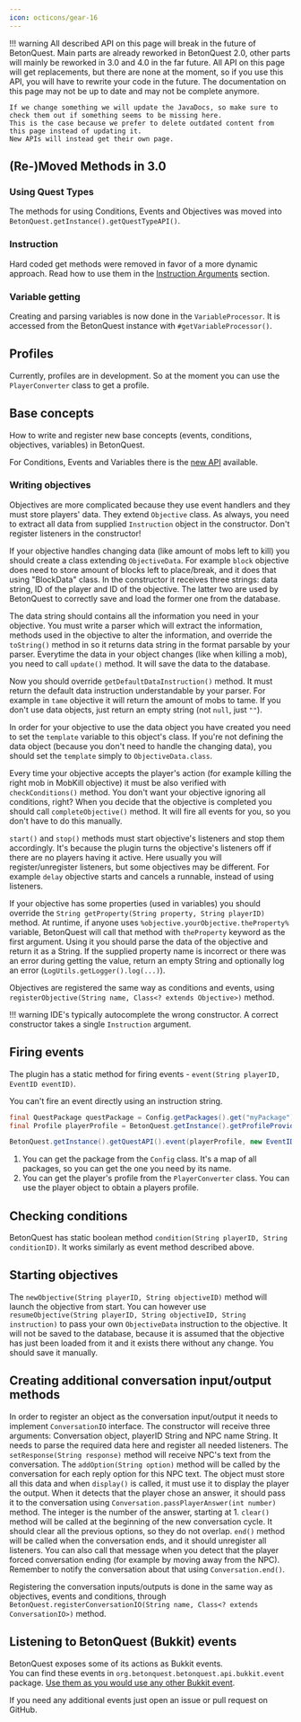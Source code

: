 ```yaml
---
icon: octicons/gear-16
---
```

!!! warning
    All described API on this page will break in the future of BetonQuest.
    Main parts are already reworked in BetonQuest 2.0, other parts will mainly be reworked in 3.0 and 4.0 in the far future.
    All API on this page will get replacements, but there are none at the moment, so if you use this API,
    you will have to rewrite your code in the future.
    The documentation on this page may not be up to date and may not be complete anymore.
    
    If we change something we will update the JavaDocs, so make sure to check them out if something seems to be missing here.
    This is the case because we prefer to delete outdated content from this page instead of updating it.
    New APIs will instead get their own page.

## (Re-)Moved Methods in 3.0

### Using Quest Types

The methods for using Conditions, Events and Objectives was moved into `BetonQuest.getInstance().getQuestTypeAPI()`.

### Instruction

Hard coded get methods were removed in favor of a more dynamic approach. 
Read how to use them in the [Instruction Arguments](Instruction.md#argument) section.

### Variable getting

Creating and parsing variables is now done in the `VariableProcessor`.
It is accessed from the BetonQuest instance with `#getVariableProcessor()`.

## Profiles
Currently, profiles are in development. So at the moment you can use the `PlayerConverter` class to get a profile.

## Base concepts
How to write and register new base concepts (events, conditions, objectives, variables) in BetonQuest.

For Conditions, Events and Variables there is the [new API](Writing-Implementations.md#writing-new-quest-type-implementations) available.

### Writing objectives
Objectives are more complicated because they use event handlers and they must store players' data.
They extend `Objective` class.
As always, you need to extract all data from supplied `Instruction` object in the constructor.
Don't register listeners in the constructor!

If your objective handles changing data (like amount of mobs left to kill) you should create a class extending `ObjectiveData`.
For example `block` objective does need to store amount of blocks left to place/break, and it does that using "BlockData" class.
In the constructor it receives three strings: data string, ID of the player and ID of the objective.
The latter two are used by BetonQuest to correctly save and load the former one from the database.

The data string should contains all the information you need in your objective.
You must write a parser which will extract the information, methods used in the objective to alter the information,
and override the `toString()` method in so it returns data string in the format parsable by your parser.
Everytime the data in your object changes (like when killing a mob), you need to call `update()` method.
It will save the data to the database.

Now you should override `getDefaultDataInstruction()` method.
It must return the default data instruction understandable by your parser.
For example in `tame` objective it will return the amount of mobs to tame.
If you don't use data objects, just return an empty string (not `null`, just `""`).

In order for your objective to use the data object you have created you need to set the `template` variable to this object's class.
If you're not defining the data object (because you don't need to handle the changing data), you should set the `template` simply to `ObjectiveData.class`.

Every time your objective accepts the player's action (for example killing the right mob in MobKill objective)
it must be also verified with `checkConditions()` method.
You don't want your objective ignoring all conditions, right?
When you decide that the objective is completed you should call `completeObjective()` method.
It will fire all events for you, so you don't have to do this manually.

`start()` and `stop()` methods must start objective's listeners and stop them accordingly.
It's because the plugin turns the objective's listeners off if there are no players having it active.
Here usually you will register/unregister listeners, but some objectives may be different.
For example `delay` objective starts and cancels a runnable, instead of using listeners.

If your objective has some properties (used in variables) you should override the `String getProperty(String property, String playerID)` method.
At runtime, if anyone uses `%objective.yourObjective.theProperty%` variable,
BetonQuest will call that method with `theProperty` keyword as the first argument.
Using it you should parse the data of the objective and return it as a String.
If the supplied property name is incorrect or there was an error during getting the value,
return an empty String and optionally log an error (`LogUtils.getLogger().log(...)`).

Objectives are registered the same way as conditions and events,
using `registerObjective(String name, Class<? extends Objective>)` method.

!!! warning
    IDE's typically autocomplete the wrong constructor. A correct constructor takes a single `Instruction` argument.

## Firing events
The plugin has a static method for firing events - `event(String playerID, EventID eventID)`.

You can't fire an event directly using an instruction string.

```JAVA title="Example"
final QuestPackage questPackage = Config.getPackages().get("myPackage"); //(1)!
final Profile playerProfile = BetonQuest.getInstance().getProfileProvider().getProfile(player); //(2)!

BetonQuest.getInstance().getQuestAPI().event(playerProfile, new EventID(questPackage, eventID));
```

1. You can get the package from the `Config` class. It's a map of all packages, so you can get the one you need by its
   name.
2. You can get the player's profile from the `PlayerConverter` class. You can use the player object to obtain a players 
   profile.

## Checking conditions
BetonQuest has static boolean method `condition(String playerID, String conditionID)`.
It works similarly as event method described above.

## Starting objectives
The `newObjective(String playerID, String objectiveID)` method will launch the objective from start.
You can however use `resumeObjective(String playerID, String objectiveID, String instruction)`
to pass your own `ObjectiveData` instruction to the objective.
It will not be saved to the database, because it is assumed that the objective has just been loaded from it and it exists there without any change.
You should save it manually.

## Creating additional conversation input/output methods
In order to register an object as the conversation input/output it needs to implement `ConversationIO` interface.
The constructor will receive three arguments: Conversation object, playerID String and NPC name String.
It needs to parse the required data here and register all needed listeners.
The `setResponse(String response)` method will receive NPC's text from the conversation. The `addOption(String option)`
method will be called by the conversation for each reply option for this NPC text.
The object must store all this data and when `display()` is called, it must use it to display the player the output.
When it detects that the player chose an answer, it should pass it to the conversation using `Conversation.passPlayerAnswer(int number)` method.
The integer is the number of the answer, starting at 1. `clear()` method will be called at the beginning of the new conversation cycle.
It should clear all the previous options, so they do not overlap. `end()` method will be called when the conversation ends, and it should unregister all listeners.
You can also call that message when you detect that the player forced conversation ending (for example by moving away from the NPC).
Remember to notify the conversation about that using `Conversation.end()`.

Registering the conversation inputs/outputs is done in the same way as objectives, events and conditions,
through `BetonQuest.registerConversationIO(String name, Class<? extends ConversationIO>)` method.

## Listening to BetonQuest (Bukkit) events

BetonQuest exposes some of its actions as Bukkit events.  
You can find these events in `org.betonquest.betonquest.api.bukkit.event` package.
[Use them as you would use any other Bukkit event](https://bukkit.fandom.com/wiki/Event_API_Reference#The_Basics).

If you need any additional events just open an issue or pull request on GitHub.

